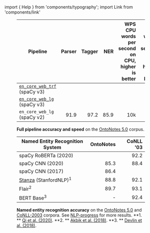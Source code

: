import { Help } from 'components/typography'; import Link from 'components/link'

<!-- TODO: update numbers -->

<figure>

| Pipeline                                                   | Parser | Tagger |  NER | WPS<br />CPU <Help>words per second on CPU, higher is better</Help> | WPS<br/>GPU <Help>words per second on GPU, higher is better</Help> |
| ---------------------------------------------------------- | -----: | -----: | ---: | ------------------------------------------------------------------: | -----------------------------------------------------------------: |
| [`en_core_web_trf`](/models/en#en_core_web_trf) (spaCy v3) |        |        |      |                                                                     |                                                                 6k |
| [`en_core_web_lg`](/models/en#en_core_web_lg) (spaCy v3)   |        |        |      |                                                                     |                                                                    |
| `en_core_web_lg` (spaCy v2)                                |   91.9 |   97.2 | 85.9 |                                                                 10k |                                                                    |

<figcaption class="caption">

**Full pipeline accuracy and speed** on the
[OntoNotes 5.0](https://catalog.ldc.upenn.edu/LDC2013T19) corpus.

</figcaption>

</figure>

<figure>

| Named Entity Recognition System                                                | OntoNotes | CoNLL '03 |
| ------------------------------------------------------------------------------ | --------: | --------: |
| spaCy RoBERTa (2020)                                                           |           |      92.2 |
| spaCy CNN (2020)                                                               |      85.3 |      88.4 |
| spaCy CNN (2017)                                                               |      86.4 |           |
| [Stanza](https://stanfordnlp.github.io/stanza/) (StanfordNLP)<sup>1</sup>      |      88.8 |      92.1 |
| <Link to="https://github.com/flairNLP/flair" hideIcon>Flair</Link><sup>2</sup> |      89.7 |      93.1 |
| BERT Base<sup>3</sup>                                                          |         - |      92.4 |

<figcaption class="caption">

**Named entity recognition accuracy** on the
[OntoNotes 5.0](https://catalog.ldc.upenn.edu/LDC2013T19) and
[CoNLL-2003](https://www.aclweb.org/anthology/W03-0419.pdf) corpora. See
[NLP-progress](http://nlpprogress.com/english/named_entity_recognition.html) for
more results. **1. ** [Qi et al. (2020)](https://arxiv.org/pdf/2003.07082.pdf).
**2. ** [Akbik et al. (2018)](https://www.aclweb.org/anthology/C18-1139/). **3.
** [Devlin et al. (2018)](https://arxiv.org/abs/1810.04805).

</figcaption>

</figure>
